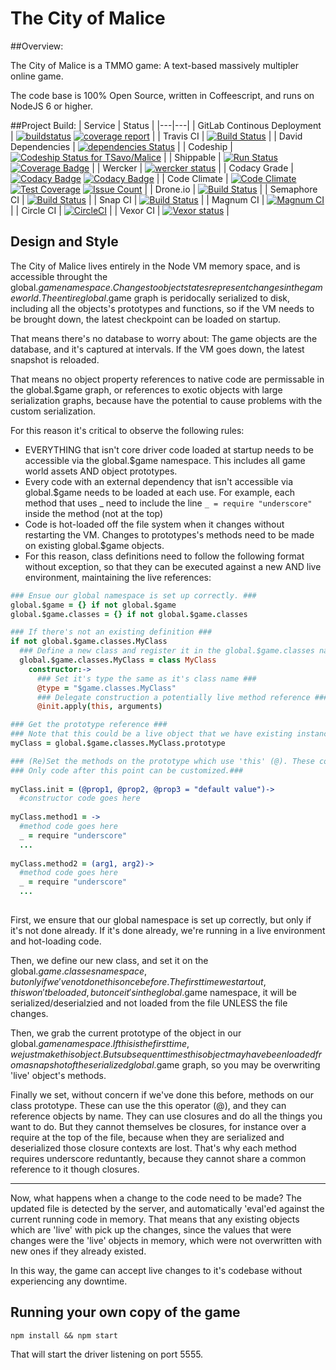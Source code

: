 # The City of Malice

##Overview:

The City of Malice is a TMMO game: A text-based massively multipler online game.

The code base is 100% Open Source, written in Coffeescript, and runs on NodeJS 6 or higher.

##Project Build:
| Service                         |  Status |
|---|---|
| GitLab Continous Deployment     | [![buildstatus](https://gitlab.com/TSavo/Malice/badges/master/build.svg)](https://gitlab.com/TSavo/Malice/commits/master) [![coverage report](https://gitlab.com/TSavo/Malice/badges/master/coverage.svg)](https://gitlab.com/TSavo/Malice/commits/master)                                                                                                                                                                                                                              |
| Travis CI                       | [![Build Status](https://travis-ci.org/TSavo/Malice.svg?branch=master)](https://travis-ci.org/TSavo/Malice)                                                                                                                                                                                                                                                                                                                                                                             |
| David Dependencies              | [![dependencies Status](https://david-dm.org/tsavo/malice/status.svg)](https://david-dm.org/tsavo/malice)                                                                                                                                                                                                                                                                                                                                                                               |
| Codeship                        | [![Codeship Status for TSavo/Malice](https://app.codeship.com/projects/a96ec000-9efd-0134-348a-7e4e3750070c/status?branch=master)](https://app.codeship.com/projects/189180)                                                                                                                                                                                                                                                                                                            |
| Shippable                       | [![Run Status](https://api.shippable.com/projects/584707eb3ee1d30f00c9c783/badge?branch=master)](https://app.shippable.com/projects/584707eb3ee1d30f00c9c783) [![Coverage Badge](https://api.shippable.com/projects/584707eb3ee1d30f00c9c783/coverageBadge?branch=master)](https://app.shippable.com/projects/584707eb3ee1d30f00c9c783)                                                                                                                                                 |
| Wercker                         | [![wercker status](https://app.wercker.com/status/2d07c3e55a5ce14178ca10d00653c3d0/s/master "wercker status")](https://app.wercker.com/project/byKey/2d07c3e55a5ce14178ca10d00653c3d0)                                                                                                                                                                                                                                                                                                  |
| Codacy Grade                    | [![Codacy Badge](https://api.codacy.com/project/badge/Grade/868a65096baa466b86b0412868f34c5d)](https://www.codacy.com/app/evilgenius/Malice?utm_source=github.com&utm_medium=referral&utm_content=TSavo/Malice&utm_campaign=Badge_Grade) [![Codacy Badge](https://api.codacy.com/project/badge/Coverage/868a65096baa466b86b0412868f34c5d)](https://www.codacy.com/app/evilgenius/Malice?utm_source=github.com&utm_medium=referral&utm_content=TSavo/Malice&utm_campaign=Badge_Coverage) |
| Code Climate                    | [![Code Climate](https://codeclimate.com/github/TSavo/Malice/badges/gpa.svg)](https://codeclimate.com/github/TSavo/Malice) [![Test Coverage](https://codeclimate.com/github/TSavo/Malice/badges/coverage.svg)](https://codeclimate.com/github/TSavo/Malice/coverage) [![Issue Count](https://codeclimate.com/github/TSavo/Malice/badges/issue_count.svg)](https://codeclimate.com/github/TSavo/Malice) |
| Drone.io                        | [![Build Status](https://drone.io/github.com/TSavo/Malice/status.png)](https://drone.io/github.com/TSavo/Malice/latest) |
| Semaphore CI                    | [![Build Status](https://semaphoreci.com/api/v1/kevlar/malice/branches/master/badge.svg)](https://semaphoreci.com/kevlar/malice) |
| Snap CI                         | [![Build Status](https://app.snap-ci.com/TSavo/Malice/branch/master/build_image)](https://app.snap-ci.com/TSavo/Malice/branch/master) |
| Magnum CI                       | [![Magnum CI](https://magnum-ci.com/status/231d6835620015c564d80ac62ece7374.png)](https://magnum-ci.com/projects/4715) |
| Circle CI                       | [![CircleCI](https://circleci.com/gh/TSavo/Malice.svg?style=svg)](https://circleci.com/gh/TSavo/Malice) |
| Vexor CI                        | [![Vexor status](https://ci.vexor.io/projects/e9c6aa49-1a76-4fc6-bb02-a3b04a422f3d/status.svg)](https://ci.vexor.io/ui/projects/e9c6aa49-1a76-4fc6-bb02-a3b04a422f3d/builds) |


## Design and Style

The City of Malice lives entirely in the Node VM memory space, and is accessible throught the global.$game namespace. Changes to object states represent changes in the game world. The entire global.$game graph is peridocally serialized to disk, including all the objects's prototypes and functions, so if the VM needs to be brought down, the latest checkpoint can be loaded on startup.

That means there's no database to worry about: The game objects are the database, and it's captured at intervals. If the VM goes down, the latest snapshot is reloaded.

That means no object property references to native code are permissable in the global.$game graph, or references to exotic objects with large serialization graphs, because have the potential to cause problems with the custom serialization.

For this reason it's critical to observe the following rules:

- EVERYTHING that isn't core driver code loaded at startup needs to be accessible via the global.$game namespace. This includes all game world assets AND object prototypes.
- Every code with an external dependency that isn't accessible via global.$game needs to be loaded at each use. For example, each method that uses _ need to include the line `_ = require "underscore"` inside the method (not at the top)
- Code is hot-loaded off the file system when it changes without restarting the VM. Changes to prototypes's methods need to be made on existing global.$game objects.
- For this reason, class definitions need to follow the following format without exception, so that they can be executed against a new AND live environment, maintaining the live references:

```coffeescript
### Ensue our global namespace is set up correctly. ###
global.$game = {} if not global.$game
global.$game.classes = {} if not global.$game.classes

### If there's not an existing definition ###
if not global.$game.classes.MyClass
  ### Define a new class and register it in the global.$game.classes namespace ###
  global.$game.classes.MyClass = class MyClass
    constructor:->
      ### Set it's type the same as it's class name ###
      @type = "$game.classes.MyClass"
      ### Delegate construction a potentially live method reference ###
      @init.apply(this, arguments)

### Get the prototype reference ###
### Note that this could be a live object that we have existing instances of this class in memory. ###
myClass = global.$game.classes.MyClass.prototype

### (Re)Set the methods on the prototype which use 'this' (@). These could be in use by live objects in the VM. ###
### Only code after this point can be customized.###
  
myClass.init = (@prop1, @prop2, @prop3 = "default value")->
  #constructor code goes here
  
myClass.method1 = ->
  #method code goes here
  _ = require "underscore"
  ...
  
myClass.method2 = (arg1, arg2)->
  #method code goes here
  _ = require "underscore"
  ...
  
```

First, we ensure that our global namespace is set up correctly, but only if it's not done already. If it's done already, we're running in a live environment and hot-loading code.

Then, we define our new class, and set it on the global.$game.classes namespace, but only if we've not done this once before. The first time we start out, this won't be loaded, but once it's in the global.$game namespace, it will be serialized/deserialzied and not loaded from the file UNLESS the file changes.

Then, we grab the current prototype of the object in our global.$game namespace. If this is the first time, we just make this object. But subsequent times this object may have been loaded from a snapshot of the serialized global.$game graph, so you may be overwriting 'live' object's methods.

Finally we set, without concern if we've done this before, methods on our class prototype. These can use the this operator (@), and they can reference objects by name. They can use closures and do all the things you want to do. But they cannot themselves be closures, for instance over a require at the top of the file, because when they are serialized and deserialized those closure contexts are lost. That's why each method requires underscore reduntantly, because they cannot share a common reference to it though closures.

---

Now, what happens when a change to the code need to be made? The updated file is detected by the server, and automatically 'eval'ed against the current running code in memory. That means that any existing objects which are 'live' with pick up the changes, since the values that were changes were the 'live' objects in memory, which were not overwritten with new ones if they already existed.

In this way, the game can accept live changes to it's codebase without experiencing any downtime.

## Running your own copy of the game

`npm install && npm start`

That will start the driver listening on port 5555.
